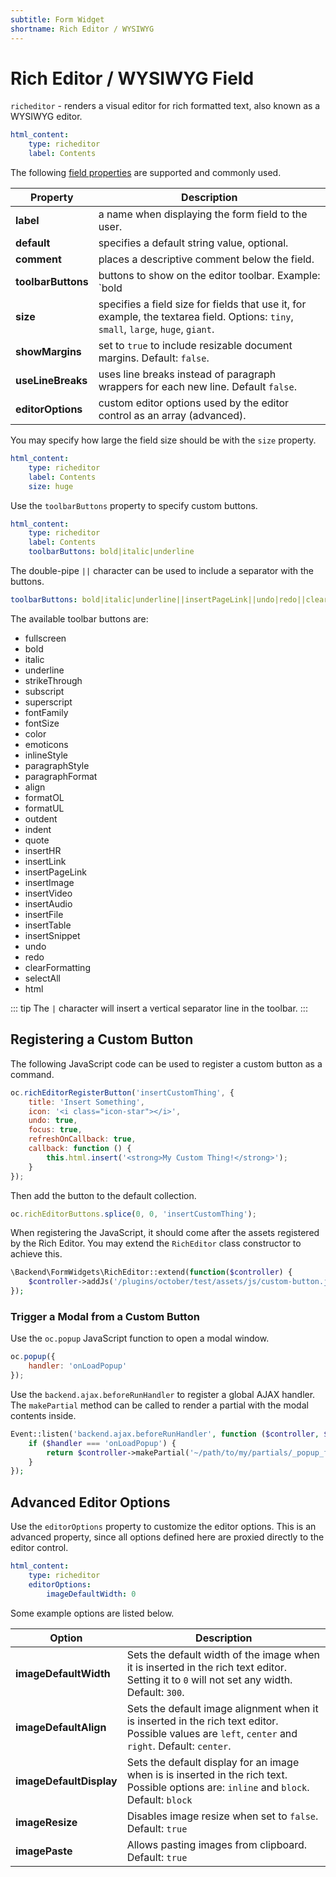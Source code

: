 ```yaml
---
subtitle: Form Widget
shortname: Rich Editor / WYSIWYG
---
```

# Rich Editor / WYSIWYG Field

`richeditor` - renders a visual editor for rich formatted text, also known as a WYSIWYG editor.

```yaml
html_content:
    type: richeditor
    label: Contents
```

The following [field properties](../form-fields.md) are supported and commonly used.

Property | Description
------------- | -------------
**label** | a name when displaying the form field to the user.
**default** | specifies a default string value, optional.
**comment** | places a descriptive comment below the field.
**toolbarButtons** | buttons to show on the editor toolbar. Example: `bold|italic`
**size** | specifies a field size for fields that use it, for example, the textarea field. Options: `tiny`, `small`, `large`, `huge`, `giant`.
**showMargins** | set to `true` to include resizable document margins. Default: `false`.
**useLineBreaks** | uses line breaks instead of paragraph wrappers for each new line. Default `false`.
**editorOptions** | custom editor options used by the editor control as an array (advanced).

You may specify how large the field size should be with the `size` property.

```yaml
html_content:
    type: richeditor
    label: Contents
    size: huge
```

Use the `toolbarButtons` property to specify custom buttons.

```yaml
html_content:
    type: richeditor
    label: Contents
    toolbarButtons: bold|italic|underline
```

The double-pipe `||` character can be used to include a separator with the buttons.

```yaml
toolbarButtons: bold|italic|underline||insertPageLink||undo|redo||clearFormatting
```

The available toolbar buttons are:

<div class="content-list" markdown="1">

- fullscreen
- bold
- italic
- underline
- strikeThrough
- subscript
- superscript
- fontFamily
- fontSize
- color
- emoticons
- inlineStyle
- paragraphStyle
- paragraphFormat
- align
- formatOL
- formatUL
- outdent
- indent
- quote
- insertHR
- insertLink
- insertPageLink
- insertImage
- insertVideo
- insertAudio
- insertFile
- insertTable
- insertSnippet
- undo
- redo
- clearFormatting
- selectAll
- html

</div>

::: tip
The `|` character will insert a vertical separator line in the toolbar.
:::

## Registering a Custom Button

The following JavaScript code can be used to register a custom button as a command.

```js
oc.richEditorRegisterButton('insertCustomThing', {
    title: 'Insert Something',
    icon: '<i class="icon-star"></i>',
    undo: true,
    focus: true,
    refreshOnCallback: true,
    callback: function () {
        this.html.insert('<strong>My Custom Thing!</strong>');
    }
});
```

Then add the button to the default collection.

```js
oc.richEditorButtons.splice(0, 0, 'insertCustomThing');
```

When registering the JavaScript, it should come after the assets registered by the Rich Editor. You may extend the `RichEditor` class constructor to achieve this.

```php
\Backend\FormWidgets\RichEditor::extend(function($controller) {
    $controller->addJs('/plugins/october/test/assets/js/custom-button.js');
});
```

### Trigger a Modal from a Custom Button

Use the `oc.popup` JavaScript function to open a modal window.

```js
oc.popup({
    handler: 'onLoadPopup'
});
```

Use the `backend.ajax.beforeRunHandler` to register a global AJAX handler. The `makePartial` method can be called to render a partial with the modal contents inside.

```php
Event::listen('backend.ajax.beforeRunHandler', function ($controller, $handler) {
    if ($handler === 'onLoadPopup') {
        return $controller->makePartial('~/path/to/my/partials/_popup_form.php');
    }
});
```

## Advanced Editor Options

Use the `editorOptions` property to customize the editor options. This is an advanced property, since all options defined here are proxied directly to the editor control.

```yaml
html_content:
    type: richeditor
    editorOptions:
        imageDefaultWidth: 0
```

Some example options are listed below.

Option | Description
------ | -----------
**imageDefaultWidth** | Sets the default width of the image when it is inserted in the rich text editor. Setting it to `0` will not set any width. Default: `300`.
**imageDefaultAlign** | Sets the default image alignment when it is inserted in the rich text editor. Possible values are `left`, `center` and `right`. Default: `center`.
**imageDefaultDisplay** | Sets the default display for an image when is is inserted in the rich text. Possible options are: `inline` and `block`. Default: `block`
**imageResize** | Disables image resize when set to `false`. Default: `true`
**imagePaste** | Allows pasting images from clipboard. Default: `true`
